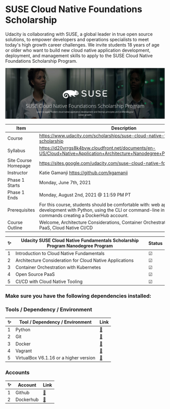 # SUSE Cloud Native Foundations Scholarship
Udacity is collaborating with SUSE, a global leader in true open source solutions, to empower developers and operations specialists to meet today's high growth career challenges. We invite students 18 years of age or older who want to build new cloud native application development, deployment, and management skills to apply to the SUSE Cloud Native Foundations Scholarship Program.

![Suse-Banner](images/SuseBanner.png)

Item | Description
----- | -------
Course | https://www.udacity.com/scholarships/suse-cloud-native-foundations-scholarship
Syllabus| https://d20vrrgs8k4bvw.cloudfront.net/documents/en-US/Cloud+Native+Application+Architecture+Nanodegree+Program+Syllabus.pdf
Site Course Homepage | https://sites.google.com/udacity.com/suse-cloud-native-foundations/home
Instructor | Katie Gamanji https://github.com/kgamanji
Phase 1 Starts |  Monday, June 7th, 2021
Phase 1 Ends   | Monday, August 2nd, 2021 @ 11:59 PM PT
Prerequisites| For this course, students should be comfortable with: web application development with Python, using the CLI or command-line interface, using git commands creating a DockerHub account.
Course Outline| Welcome, Architecture Considerations,  Container Orchestration, Open Source PaaS, Cloud Native CI/CD


✨| Udacity SUSE Cloud Native Fundamentals Scholarship Program Nanodegree Program | Status
--- | ---| ---
1 | Introduction to Cloud Native Fundamentals |  &#9745;
2 | Architecture Consideration for Cloud Native Applications |  &#9745;
3 | Container Orchestration with Kubernetes | &#9745;
4 | Open Source PaaS |  &#9745;
5 | CI/CD with Cloud Native Tooling |&#9745;


### Make sure you have the following dependencies installed:

### Tools / Dependency / Environment

✨ | Tool / Dependency / Environment |  Link
--- | ---   | --- 
1   | Python                                  | [🔗](https://www.python.org/downloads/)
2   | Git                                     |  [🔗](https://git-scm.com/downloads)
3   | Docker                                  |  [🔗](https://docs.docker.com/get-docker/)
4   | Vagrant                                 | [🔗](https://www.vagrantup.com/downloads)
5   | VirtualBox V6.1.16  or a higher version | [🔗](https://www.virtualbox.org/wiki/Downloads)

### Accounts
✨ | Account | Link
--- | --- | --- 
1 | Github | [🔗](https://www.github.com/)
2 | Dockerhub | [🔗](https://hub.docker.com)

